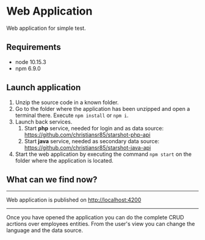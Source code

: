 # Web Application
Web application for simple test.

## Requirements
- node 10.15.3
- npm 6.9.0

## Launch application
1. Unzip the source code in a known folder.
2. Go to the folder where the application has been unzipped and open a terminal there. Execute `npm install` or `npm i`.
3. Launch back services.
    1. Start **php** service, needed for login and as data source: <https://github.com/christiansr85/starshot-php-api>
    2. Start **java** service, needed as secondary data source: <https://github.com/christiansr85/starshot-java-api>
4. Start the web application by executing the command `npm start` on the folder where the application is located.

## What can we find now?
___
Web application is published on <http://localhost:4200>
___

Once you have opened the application you can do the complete CRUD acrtions over employees entities. From the user's view you can change the language and the data source.
